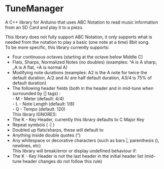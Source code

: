 TuneManager
===========

A C++ library for Arduino that uses ABC Notation to read music information from an SD Card and play it to a piezo.<br>

This library does not fully support ABC Notation, it only supports what is needed from the notation to play a basic (one note at a time) 8bit song.<br>
To be more specific, this library currently supports:<br>
- Four continuous octaves (starting at the octave below Middle C)<br>
- Flats, Sharps, Normalized Notes (no doubles) (examples: ^A is A sharp, _A is A flat, =A is normal A)<br>
- Modifying note durations (examples: A2 is the A note for twice the default duration, A/2 and A/ are half default duration, A3/4 is 75% of default duration)<br>
- The following header fields (both in the header and in mid-tune when surrounded by [] tags) : <br>
        - M - Meter (default: 4/4)<br>
        - L - Note Length (default: 1/8)<br>
        - Q - Tempo (default: 120)<br>
This library IGNORES:<br>
- The K - Key Header, currently this library defaults to C Major Key<br>
- Repeat symbols ( :| )<br>
- Doubled up flats/sharps, these will default to <br>
- Anything inside double quotes (")<br>
- Any whitespace or decorative characters (such as bars |, parenthesis (), newlines, etc)<br>
This library will break/error or display undefined behaviour if:<br>
- The K - Key Header is not the last header in the initial header list (mid-tune header changes do not follow this rule)<br>